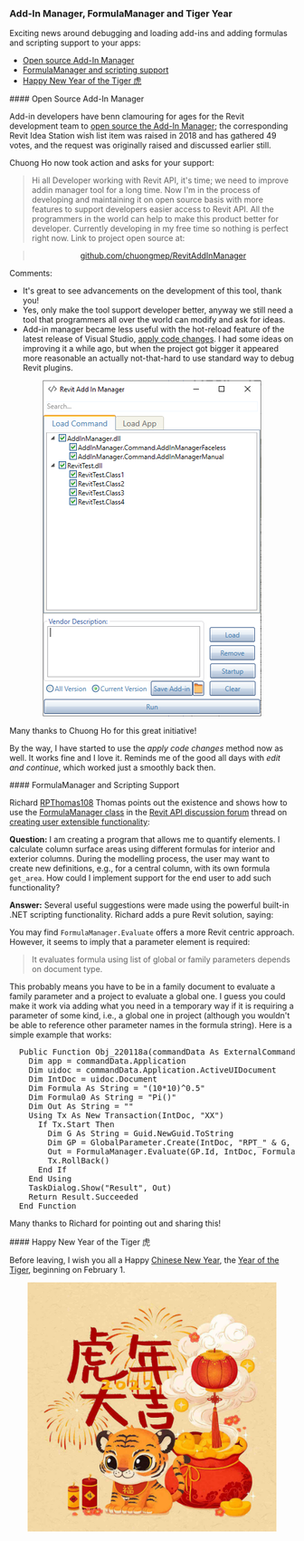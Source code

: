 <head>
<meta http-equiv="Content-Type" content="text/html; charset=utf-8">
<link rel="stylesheet" type="text/css" href="bc.css">
<script src="https://cdn.rawgit.com/google/code-prettify/master/loader/run_prettify.js" type="text/javascript"></script>
</head>

<!---

- open source
  https://github.com/chuongmep/RevitAddInManager
  /Users/jta/a/doc/revit/tbc/git/a/img/RevitAddInManager.png

- [FormulaManager Class](https://www.revitapidocs.com/2022/d061dadf-70da-a883-ec12-5cf98ded069e.htm)
  [Create user extensible functionality](https://forums.autodesk.com/t5/revit-api-forum/create-user-extesible-funcionality/m-p/10887473)

twitter:

 in the #RevitAPI @AutodeskForge @AutodeskRevit #bim #DynamoBim #ForgeDevCon 

&ndash; 
...

linkedin:

#bim #DynamoBim #ForgeDevCon #Revit #API #IFC #SDK #AI #VisualStudio #Autodesk #AEC #adsk

the [Revit API discussion forum](http://forums.autodesk.com/t5/revit-api-forum/bd-p/160) thread

<center>
<img src="img/" alt="" title="" width="600"/>
<p style="font-size: 80%; font-style:italic"></p>
</center>

-->

### Add-In Manager, FormulaManager and Tiger Year

Exciting news around debugging and loading add-ins and adding formulas and scripting support to your apps:

- [Open source Add-In Manager](#2)
- [FormulaManager and scripting support](#4)
- [Happy New Year of the Tiger 虎](#5)

####<a name="2"></a> Open Source Add-In Manager

Add-in developers have benn clamouring for ages for the Revit development team
to [open source the Add-In Manager](https://forums.autodesk.com/t5/revit-ideas/open-source-add-in-manager/idi-p/8049456);
the corresponding Revit Idea Station wish list item was raised in 2018 and has gathered 49 votes, and the request was originally raised and discussed earlier still.

Chuong Ho now took action and asks for your support:

> Hi all Developer working with Revit API,
it's time; we need to improve addin manager tool for a long time.
Now I'm in the process of developing and maintaining it on open source basis with more features to support developers easier access to Revit API.
All the programmers in the world can help to make this product better for developer.
Currently developing in my free time so nothing is perfect right now.
Link to project open source at:

> <p style="text-align:center"><a href="https://github.com/chuongmep/RevitAddInManager">github.com/chuongmep/RevitAddInManager</a></p>

Comments:

- It's great to see advancements on the development of this tool, thank you!
- Yes, only make the tool support developer better, anyway we still need a tool that programmers all over the world can modify and ask for ideas.
- Add-in manager became less useful with the hot-reload feature of the latest release of Visual Studio,
[apply code changes](https://thebuildingcoder.typepad.com/blog/2021/10/localised-forge-intros-and-apply-code-changes.html#4).
I had some ideas on improving it a while ago, but when the project got bigger it appeared more reasonable an actually not-that-hard to use standard way to debug Revit plugins.

<center>
<img src="img/RevitAddInManager.png" alt="RevitAddInManager" title="RevitAddInManager" width="386"/> <!-- 386 -->
</center>

Many thanks to Chuong Ho for this great initiative!

By the way, I have started to use the <i>apply code changes</i> method now as well.
It works fine and I love it.
Reminds me of the good all days with <i>edit and continue</i>, which worked just a smoothly back then.

####<a name="4"></a> FormulaManager and Scripting Support 

Richard [RPThomas108](https://forums.autodesk.com/t5/user/viewprofilepage/user-id/1035859) Thomas
points out the existence and shows how to use
the [FormulaManager class](https://www.revitapidocs.com/2022/d061dadf-70da-a883-ec12-5cf98ded069e.htm) in
the [Revit API discussion forum](http://forums.autodesk.com/t5/revit-api-forum/bd-p/160) thread
on [creating user extensible functionality](https://forums.autodesk.com/t5/revit-api-forum/create-user-extesible-funcionality/m-p/10887473):

**Question:** I am creating a program that allows me to quantify elements. 
I calculate column surface areas using different formulas for interior and exterior columns.
During the modelling process, the user may want to create new definitions, e.g., for a central column, with its own formula `get_area`.
How could I implement support for the end user to add such functionality?

**Answer:** Several useful suggestions were made using the powerful built-in .NET scripting functionality.
Richard adds a pure Revit solution, saying:

You may find `FormulaManager.Evaluate` offers a more Revit centric approach.
However, it seems to imply that a parameter element is required:

> It evaluates formula using list of global or family parameters depends on document type.

This probably means you have to be in a family document to evaluate a family parameter and a project to evaluate a global one.
I guess you could make it work via adding what you need in a temporary way if it is requiring a parameter of some kind, i.e., a global one in project (although you wouldn't be able to reference other parameter names in the formula string).
Here is a simple example that works:

<pre class="code">
  Public Function Obj_220118a(commandData As ExternalCommandData, ByRef message As String, elements As ElementSet) As Result
    Dim app = commandData.Application
    Dim uidoc = commandData.Application.ActiveUIDocument
    Dim IntDoc = uidoc.Document
    Dim Formula As String = "(10*10)^0.5"
    Dim Formula0 As String = "Pi()"
    Dim Out As String = ""
    Using Tx As New Transaction(IntDoc, "XX")
      If Tx.Start Then
        Dim G As String = Guid.NewGuid.ToString
        Dim GP = GlobalParameter.Create(IntDoc, "RPT_" & G, SpecTypeId.Number)
        Out = FormulaManager.Evaluate(GP.Id, IntDoc, Formula0)
        Tx.RollBack()
      End If
    End Using
    TaskDialog.Show("Result", Out)
    Return Result.Succeeded
  End Function
</pre>

Many thanks to Richard for pointing out and sharing this!

####<a name="5"></a> Happy New Year of the Tiger 虎

Before leaving, I wish you all a 
Happy [Chinese New Year](https://en.wikipedia.org/wiki/Chinese_New_Year),
the [Year of the Tiger](https://en.wikipedia.org/wiki/Tiger_(zodiac)),
beginning on February 1.

<center>
<img src="img/2022-01-26_tiger_year.jpg" alt="Year of the Tiger" title="Year of the Tiger" width="440"/> <!-- 1100 -->
</center>
